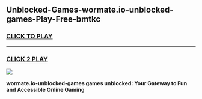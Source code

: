 
## Unblocked-Games-wormate.io-unblocked-games-Play-Free-bmtkc
<h3>
<a href="https://premium76.site?title=wormate.io-unblocked-games&ref=19M">CLICK TO PLAY</a></h3>
<hr>

<h3>
<a href="https://premium76.site?title=wormate.io-unblocked-games&ref=19M">CLICK 2 PLAY</a>
  
</h3>

<a href="https://premium76.site?title=wormate.io-unblocked-games&ref=19M"><img src="https://clearcache.store/games.png"></a>


**wormate.io-unblocked-games games unblocked: Your Gateway to Fun and Accessible Online Gaming**
